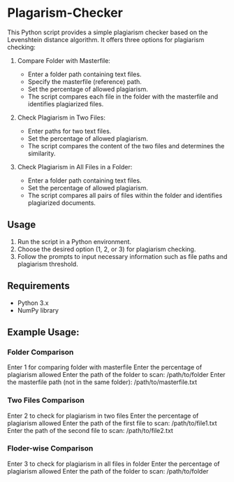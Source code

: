# Plagarism-Checker

This Python script provides a simple plagiarism checker based on the Levenshtein distance algorithm. It offers three options for plagiarism checking:

1. Compare Folder with Masterfile:
   - Enter a folder path containing text files.
   - Specify the masterfile (reference) path.
   - Set the percentage of allowed plagiarism.
   - The script compares each file in the folder with the masterfile and identifies plagiarized files.

2. Check Plagiarism in Two Files:
   - Enter paths for two text files.
   - Set the percentage of allowed plagiarism.
   - The script compares the content of the two files and determines the similarity.

3. Check Plagiarism in All Files in a Folder:
   - Enter a folder path containing text files.
   - Set the percentage of allowed plagiarism.
   - The script compares all pairs of files within the folder and identifies plagiarized documents.

## Usage

1. Run the script in a Python environment.
2. Choose the desired option (1, 2, or 3) for plagiarism checking.
3. Follow the prompts to input necessary information such as file paths and plagiarism threshold.

## Requirements
- Python 3.x
- NumPy library

## Example Usage:

### Folder Comparison
Enter 1 for comparing folder with masterfile
Enter the percentage of plagiarism allowed
Enter the path of the folder to scan:
/path/to/folder
Enter the masterfile path (not in the same folder):
/path/to/masterfile.txt

### Two Files Comparison
Enter 2 to check for plagiarism in two files
Enter the percentage of plagiarism allowed
Enter the path of the first file to scan:
/path/to/file1.txt
Enter the path of the second file to scan:
/path/to/file2.txt

### Floder-wise Comparison
Enter 3 to check for plagiarism in all files in folder
Enter the percentage of plagiarism allowed
Enter the path of the folder to scan:
/path/to/folder
